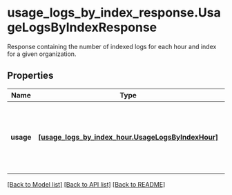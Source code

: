 # usage_logs_by_index_response.UsageLogsByIndexResponse

Response containing the number of indexed logs for each hour and index for a given organization.
## Properties
Name | Type | Description | Notes
------------ | ------------- | ------------- | -------------
**usage** | [**[usage_logs_by_index_hour.UsageLogsByIndexHour]**](UsageLogsByIndexHour.md) | An array of objects regarding hourly usage of logs by index response. | [optional] 

[[Back to Model list]](../README.md#documentation-for-models) [[Back to API list]](../README.md#documentation-for-api-endpoints) [[Back to README]](../README.md)


